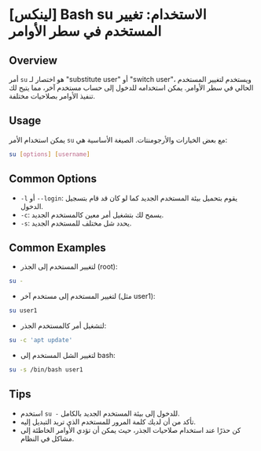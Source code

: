 # [لينكس] Bash su الاستخدام: تغيير المستخدم في سطر الأوامر

## Overview
أمر `su` هو اختصار لـ "substitute user" أو "switch user"، ويستخدم لتغيير المستخدم الحالي في سطر الأوامر. يمكن استخدامه للدخول إلى حساب مستخدم آخر، مما يتيح لك تنفيذ الأوامر بصلاحيات مختلفة.

## Usage
يمكن استخدام الأمر `su` مع بعض الخيارات والأرجومنتات. الصيغة الأساسية هي:

```bash
su [options] [username]
```

## Common Options
- `-l` أو `--login`: يقوم بتحميل بيئة المستخدم الجديد كما لو كان قد قام بتسجيل الدخول.
- `-c`: يسمح لك بتشغيل أمر معين كالمستخدم الجديد.
- `-s`: يحدد شل مختلف للمستخدم الجديد.

## Common Examples
- لتغيير المستخدم إلى الجذر (root):

```bash
su -
```

- لتغيير المستخدم إلى مستخدم آخر (مثل user1):

```bash
su user1
```

- لتشغيل أمر كالمستخدم الجذر:

```bash
su -c 'apt update'
```

- لتغيير الشل المستخدم إلى bash:

```bash
su -s /bin/bash user1
```

## Tips
- استخدم `su -` للدخول إلى بيئة المستخدم الجديد بالكامل.
- تأكد من أن لديك كلمة المرور للمستخدم الذي تريد التبديل إليه.
- كن حذرًا عند استخدام صلاحيات الجذر، حيث يمكن أن تؤدي الأوامر الخاطئة إلى مشاكل في النظام.